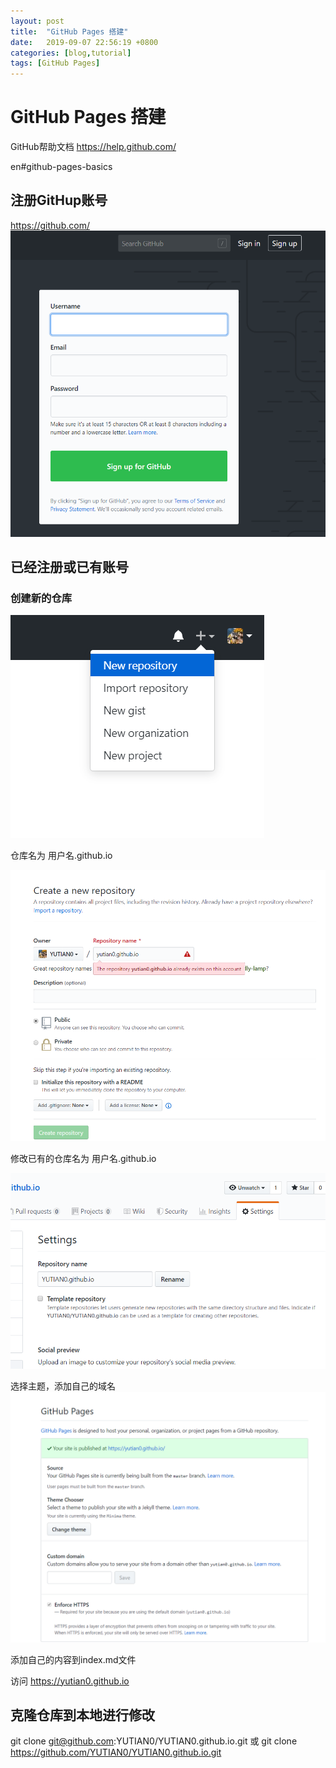 ```yaml
---
layout: post
title:  "GitHub Pages 搭建"
date:   2019-09-07 22:56:19 +0800
categories: [blog,tutorial]
tags: [GitHub Pages]
---
```

# GitHub Pages 搭建

 GitHub帮助文档 https://help.github.com/
 
 en#github-pages-basics

## 注册GitHup账号

  https://github.com/
![GitHub](/img/002.png "GitHub注册")

## 已经注册或已有账号

###  创建新的仓库


 ![创建仓库](/img/005.png)

 仓库名为 用户名.github.io

 ![仓库名称](/img/006.png "仓库命名")

修改已有的仓库名为 用户名.github.io

 ![修改仓库名称](/img/003.png)


 选择主题，添加自己的域名
 ![GitHub](/img/004.png)
  
 添加自己的内容到index.md文件

 访问 https://yutian0.github.io 
  

 ## 克隆仓库到本地进行修改

  git clone git@github.com:YUTIAN0/YUTIAN0.github.io.git
  或
  git clone https://github.com/YUTIAN0/YUTIAN0.github.io.git
 
